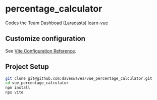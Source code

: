 # percentage_calculator

Codes the Team Dashboad (Laracasts) [learn-vue](https://laracasts.com/series/learn-vue-3-step-by-step/episodes/26)

## Customize configuration

See [Vite Configuration Reference](https://vitejs.dev/config/).

## Project Setup

```sh
git clone git@github.com:daveswaves/vue_percentage_calculator.git
cd vue_percentage_calculator
npm install
npx vite
```